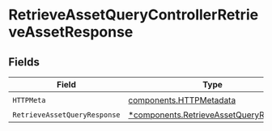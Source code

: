 # RetrieveAssetQueryControllerRetrieveAssetResponse


## Fields

| Field                                                                                           | Type                                                                                            | Required                                                                                        | Description                                                                                     |
| ----------------------------------------------------------------------------------------------- | ----------------------------------------------------------------------------------------------- | ----------------------------------------------------------------------------------------------- | ----------------------------------------------------------------------------------------------- |
| `HTTPMeta`                                                                                      | [components.HTTPMetadata](../../models/components/httpmetadata.md)                              | :heavy_check_mark:                                                                              | N/A                                                                                             |
| `RetrieveAssetQueryResponse`                                                                    | [*components.RetrieveAssetQueryResponse](../../models/components/retrieveassetqueryresponse.md) | :heavy_minus_sign:                                                                              | N/A                                                                                             |